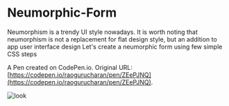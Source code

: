 # Neumorphic-Form
Neumorphism is a trendy UI style nowadays. It is worth noting that neumorphism is not a replacement for flat design style, but an addition to app user interface design
Let's create a neumorphic form using few simple CSS steps 

A Pen created on CodePen.io. Original URL: [https://codepen.io/raogurucharan/pen/ZEePJNQ](https://codepen.io/raogurucharan/pen/ZEePJNQ).

![look](https://user-images.githubusercontent.com/54024246/122540393-3b882b80-d046-11eb-95bd-8df7875f2001.png)

